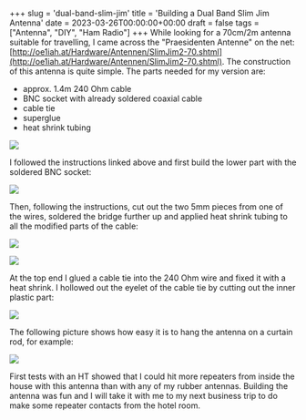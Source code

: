 +++
slug = 'dual-band-slim-jim'
title = 'Building a Dual Band Slim Jim Antenna'
date = 2023-03-26T00:00:00+00:00
draft = false
tags = ["Antenna", "DIY", "Ham Radio"]
+++
While looking for a 70cm/2m antenna suitable for travelling, I came across the "Praesidenten Antenne" on the net: [http://oe1iah.at/Hardware/Antennen/SlimJim2-70.shtml](http://oe1iah.at/Hardware/Antennen/SlimJim2-70.shtml). The construction of this antenna is quite simple. The parts needed for my version are:

* approx. 1.4m 240 Ohm cable
* BNC socket with already soldered coaxial cable
* cable tie
* superglue
* heat shrink tubing


![](/img/dual-band-slim-jim-1.jpg)

I followed the instructions linked above and first build the lower part with the soldered BNC socket:

![](/img/dual-band-slim-jim-2.jpg)

Then, following the instructions, cut out the two 5mm pieces from one of the wires, soldered the bridge further up and applied heat shrink tubing to all the modified parts of the cable:


![](/img/dual-band-slim-jim-3.jpg)


![](/img/dual-band-slim-jim-4.jpg)



At the top end I glued a cable tie into the 240 Ohm wire and fixed it with a heat shrink. I hollowed out the eyelet of the cable tie by cutting out the inner plastic part:


![](/img/dual-band-slim-jim-5.jpg)


The following picture shows how easy it is to hang the antenna on a curtain rod, for example:


![](/img/dual-band-slim-jim-6.jpg)


First tests with an HT showed that I could hit more repeaters from inside the house with this antenna than with any of my rubber antennas. Building the antenna was fun and I will take it with me to my next business trip to do make some repeater contacts from the hotel room.